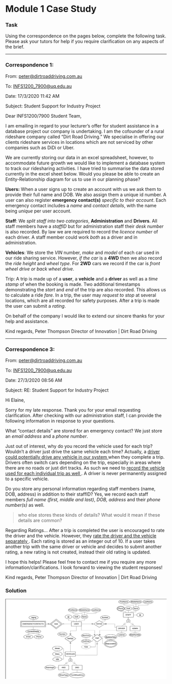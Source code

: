 # Module 1 Case Study


### Task
Using the correspondence on the pages below, complete the following task. Please ask your tutors for help if you require clarification on any aspects of the brief. 

---
### Correspondence 1:
From: peter@dirtroaddriving.com.au

To: INFS1200_7900@uq.edu.au

Date: 17/3/2020 11:42 AM

Subject: Student Support for Industry Project


Dear INFS1200/7900 Student Team,

I am emailing in regard to your lecturer’s offer for student assistance in a database project our company is undertaking. I am the cofounder of a rural rideshare company called “Dirt Road Driving.” We specialise in offering our clients rideshare services in locations which are not serviced by other companies such as DiDi or Uber.

We are currently storing our data in an excel spreadsheet, however, to accommodate future growth we would like to implement a database system to track our ridesharing activities. I have tried to summarise the data stored currently in the excel sheet below. Would you please be able to create an Entity-Relationship diagram for us to use in our planning phase?

**Users:** When a user signs up to create an account with us we ask them to provide their full name and DOB. We also assign them a unique id number. A user can also register **emergency contact(s)** *specific to their account*. Each emergency contact includes a *name* and *contact details*, with the name being *unique* per user account.

**Staff**: We *split staff into two categories*, **Administration** and **Drivers**. All staff members have a *staffID* but for administration staff their *desk number* is also recorded. By law we are required to record the *licence number* of each driver. A staff member could work *both* as a driver and in administration.

**Vehicles**: We store the *VIN* number, *make* and *model* of each car used in our ride sharing service. However, *if the car* is a **4WD** then we also record the *ride height* and *wheel type*. For **2WD** cars we record if the car is *front wheel drive or back wheel drive*.

Trip: A trip is made up of a **user**, a **vehicle** and a **driver** as well as a *time stamp* of when the booking is made. Two additional timestamps demonstrating the *start* and *end* of the trip are also recorded. This allows us to calculate a ride *fare*. In a trip, the user may *request to stop* at several locations, which are all recorded for safety purposes. After a trip is made the user can submit a *rating*.

On behalf of the company I would like to extend our sincere thanks for your help and assistance.

Kind regards,
Peter Thompson
Director of Innovation | Dirt Road Driving  

---

### Correspondence 3: 

From: peter@dirtroaddriving.com.au 

To: INFS1200_7900@uq.edu.au 

Date: 27/3/2020 08:56 AM 

Subject: RE: Student Support for Industry Project 
 
Hi Elaine, 
 
Sorry for my late response. Thank you for your email requesting clarification. After checking with 
our administration staff, I can provide the following information in response to your questions. 
 
What “contact details” are stored for an emergency contact? 
We just store an *email address* and a *phone number*. 
 
Just out of interest, why do you record the vehicle used for each trip? Wouldn’t a driver just drive 
the same vehicle each time? 
Actually, a <u> driver could potentially drive any vehicle in our system </u> when they complete a trip. 
 Drivers often switch cars depending on the trip, especially in areas where there are no roads or just 
dirt tracks. As such we need to <u> record the vehicle used for each individual trip as well </u>. A driver is 
never permanently assigned to a specific vehicle. 
 
Do you store any personal information regarding staff members (name, DOB, address) in addition 
to their staffID? 
Yes, we record each staff members *full name (first, middle and last)*, *DOB, address* and their 
*phone number(s)* as well. 
> who else stores these kinds of details? What would it mean if these details are common?
 
Regarding Ratings… 
After a trip is completed the user is encouraged to rate the driver and the vehicle. However, they 
<u> rate the driver and the vehicle separately </u>. Each rating is stored as an integer out of 10. If a user 
takes another trip with the same driver or vehicle and decides to submit another rating, a new 
rating is not created, instead their old rating is updated. 
 
I hope this helps! Please feel free to contact me if you require any more information/clarifications. I 
look forward to viewing the student responses! 
 
Kind regards, 
Peter Thompson 
Director of Innovation | Dirt Road Driving   


### Solution

![Alt text](assets\IMG28.PNG)